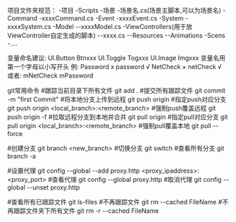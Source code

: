 项目文件夹规范：
    -项目
        -Scripts
            -场景
                -场景名.cs(场景主脚本,可以为场景名)
                -Command
                    -xxxxCommand.cs
                -Event
                    -xxxxEvent.cs
                -System
                    -xxxxSystem.cs
                -Model
                    --xxxxModel.cs
                -ViewControllers(用于放ViewController自定生成的脚本)
                    --xxxx.cs
                --Resources
                --Animations
        -Scens
        -....

变量命名建议:
UI.Button Btnxxx
UI.Toggle Togxxx
UI.Image Imgxxx
变量名用第一个字母以小写开头
例:
    Password x
    password √
    NetCheck ×
    netCheck √
或者:
    mNetCheck
    mPassword

git常用命令
#跟踪当前目录下所有文件
git add .
#提交所有跟踪文件
git commit -m "first Commit"
#将本地分支上传到远程
git push origin
#指定push对应分支
git push origin <local_branch>:<remote_branch>
#强制push覆盖远程
git push origin -f
#拉取远程分支到本地并合并
git pull origin
#指定pull对应分支
git pull origin <local_branch>:<remote_branch>
#强制pull覆盖本地
git pull --force

#创建分支
git branch <new_branch>
#切换分支
git switch <branch>
#查看所有分支
git branch -a 


#设置代理
git config --global --add proxy.http <proxy_ipaddress>:<proxy_port>
#查看代理
git config --global proxy.http
#取消代理
git config --global --unset proxy.http

#查看所有已跟踪文件
git ls-files
#不再跟踪<FileName>文件
git rm --cached FileName
#不再跟踪<Filedir>文件夹下所有文件
git rm -r --cached FileName